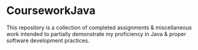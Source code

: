 # CourseworkJava
This repository is a collection of completed assignments &amp; miscellaneous work intended to partially demonstrate my proficiency in Java &amp; proper software development practices.
